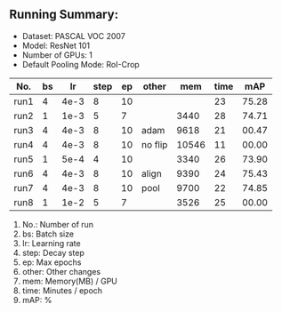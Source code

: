 ## Running Summary:
* Dataset: PASCAL VOC 2007
* Model: ResNet 101
* Number of GPUs: 1
* Default Pooling Mode: RoI-Crop

No. | bs | lr | step | ep | other | mem | time | mAP
----|----|----|----|----|----|----|----|----
run1 | 4 | 4e-3 | 8 | 10 |      |      | 23 | 75.28
run2 | 1 | 1e-3 | 5 | 7  |      | 3440 | 28 | 74.71
run3 | 4 | 4e-3 | 8 | 10 | adam | 9618 | 21 | 00.47
run4 | 4 | 4e-3 | 8 | 10 | no flip | 10546 | 11 | 00.00
run5 | 1 | 5e-4 | 4 | 10 |     | 3340  | 26 | 73.90
run6 | 4 | 4e-3 | 8 | 10 | align | 9390 | 24 | 75.43
run7 | 4 | 4e-3 | 8 | 10 | pool | 9700 | 22 | 74.85
run8 | 1 | 1e-2 | 5 | 7  |      | 3526 | 25 | 00.00

1. No.: Number of run
2. bs: Batch size
3. lr: Learning rate
4. step: Decay step
5. ep: Max epochs
6. other: Other changes
7. mem: Memory(MB) / GPU
8. time: Minutes / epoch
9. mAP: %
